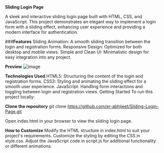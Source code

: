 **Sliding Login Page**

A sleek and interactive sliding login page built with HTML, CSS, and JavaScript. This project demonstrates an elegant way to implement a login form with a sliding effect, enhancing user experience and providing a modern interface for authentication.

###**Features**
Sliding Animation: A smooth sliding transition between the login and registration forms.
Responsive Design: Optimized for both desktop and mobile views.
Simple and Clean UI: Minimalistic design for easy integration into any project.


**Preview**
![image](https://github.com/user-attachments/assets/68373974-51e9-4414-80c1-5ec3ecd09454)


**Technologies Used**
HTML5: Structuring the content of the login and registration forms.
CSS3: Styling and animating the sliding effect for a smooth user experience.
JavaScript: Handling form interactions and toggling between login and registration views.
Getting Started
To run this project locally:

**Clone the repository**
git clone https://github.com/er-abhijeet/Sliding-Login-Page.git

Open index.html in your browser to view the sliding login page.

**How to Customize**
Modify the HTML structure in index.html to suit your project's requirements.
Customize the styling by editing the CSS in style.css.
Adjust the JavaScript code in script.js for additional functionality or different animations.
